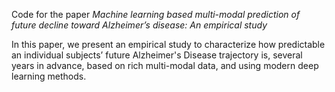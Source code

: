 Code for the paper _Machine learning based multi-modal prediction of future decline toward Alzheimer’s disease: An empirical study_

In this paper, we present an empirical study to characterize how predictable an individual subjects’ future Alzheimer's Disease trajectory is, several years in advance, based on rich multi-modal data, and using modern deep learning methods. 
